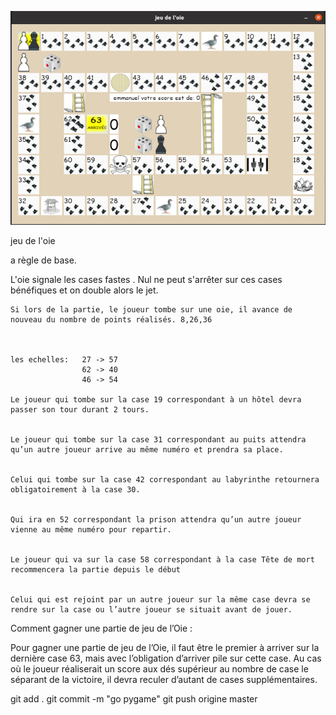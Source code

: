 ![alt tag](https://github.com/tartempion-sdr/jeu-de-l-oie/blob/master/assets/capture-decran-de-2023-03-08-00-26-29.png)


jeu de l'oie 

a règle de base.

L'oie signale les cases fastes . Nul ne peut s'arrêter sur ces cases bénéfiques et on double alors le jet.

    
    
    Si lors de la partie, le joueur tombe sur une oie, il avance de nouveau du nombre de points réalisés. 8,26,36
    

    
    les echelles:   27 -> 57
                    62 -> 40 
                    46 -> 54
    
    Le joueur qui tombe sur la case 19 correspondant à un hôtel devra passer son tour durant 2 tours.
    
    
    Le joueur qui tombe sur la case 31 correspondant au puits attendra qu’un autre joueur arrive au même numéro et prendra sa place.
    
    
    Celui qui tombe sur la case 42 correspondant au labyrinthe retournera obligatoirement à la case 30.
    
    
    Qui ira en 52 correspondant la prison attendra qu’un autre joueur vienne au même numéro pour repartir.
    
    
    Le joueur qui va sur la case 58 correspondant à la case Tête de mort recommencera la partie depuis le début
    
    
    Celui qui est rejoint par un autre joueur sur la même case devra se rendre sur la case ou l’autre joueur se situait avant de jouer.

Comment gagner une partie de jeu de l’Oie :

Pour gagner une partie de jeu de l’Oie, il faut être le premier à arriver sur la dernière case 63, mais avec l’obligation d’arriver pile sur cette case. Au cas où le joueur réaliserait un score aux dés supérieur au nombre de case le séparant de la victoire, il devra reculer d’autant de cases supplémentaires.


git add .
git commit -m "go pygame"
git push origine master

